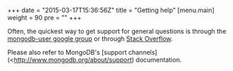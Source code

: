 +++
date = "2015-03-17T15:36:56Z"
title = "Getting help"
[menu.main]
  weight = 90
  pre = "<i class='fa fa-question'></i>"
+++

Often, the quickest way to get support for general questions is through
the
[mongodb-user google group](http://groups.google.com/group/mongodb-user)
or through
[Stack Overflow](https://stackoverflow.com/questions/tagged/mongodb%20c%2b%2b).

Please also refer to MongoDB's
[support channels](<http://www.mongodb.org/about/support) documentation.

